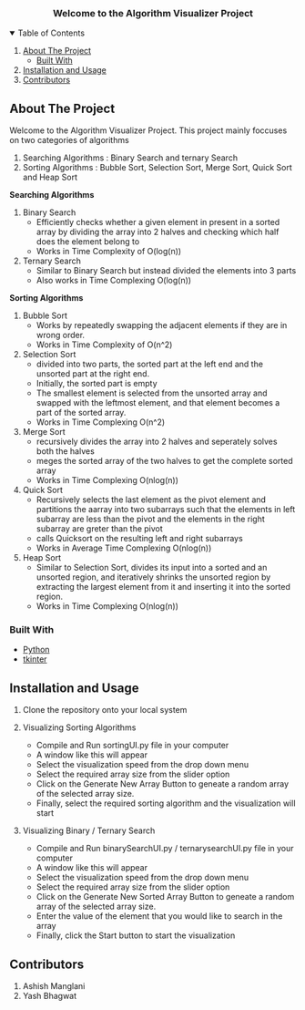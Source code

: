 <br />
<p align="center">
  <h3 align="center">Welcome to the Algorithm Visualizer Project</h3>
</p>

<!-- TABLE OF CONTENTS -->
<details open="open">
  <summary>Table of Contents</summary>
  <ol>
    <li>
      <a href="#about-the-project">About The Project</a>
      <ul>
        <li><a href="#built-with">Built With</a></li>
      </ul>
    </li>
    <li>
      <a href="#installation-and-usage">Installation and Usage</a>
    </li>
    <li><a href="#contributors">Contributors</a></li>
  </ol>
</details>



<!-- ABOUT THE PROJECT -->
## About The Project

Welcome to the Algorithm Visualizer Project.
This project mainly foccuses on two categories of algorithms
1. Searching Algorithms : Binary Search and ternary Search
2. Sorting Algorithms : Bubble Sort, Selection Sort, Merge Sort, Quick Sort and Heap Sort

**Searching Algorithms**
1. Binary Search 
    * Efficiently checks whether a given element in present in a sorted array by dividing the array into 2 halves and checking which half does the element belong to
    * Works in Time Complexity of O(log(n))
2. Ternary Search
    * Similar to Binary Search but instead divided the elements into 3 parts
    * Also works in Time Complexing O(log(n))

**Sorting Algorithms**
1. Bubble Sort 
    * Works by repeatedly swapping the adjacent elements if they are in wrong order.
    * Works in Time Complexity of O(n^2)
2. Selection Sort
    * divided into two parts, the sorted part at the left end and the unsorted part at the right end.
    * Initially, the sorted part is empty
    * The smallest element is selected from the unsorted array and swapped with the leftmost element, and that element becomes a part of the sorted array.
    * Works in Time Complexing O(n^2)
3. Merge Sort
    * recursively divides the array into 2 halves and seperately solves both the halves
    * meges the sorted array of the two halves to get the complete sorted array
    * Works in Time Complexing O(nlog(n))
4. Quick Sort
    * Recursively selects the last element as the pivot element and partitions the aarray into two subarrays such that the elements in left subarray are less than the pivot and the elements in the right subarray are greter than the pivot
    * calls Quicksort on the resulting left and right subarrays
    * Works in Average Time Complexing O(nlog(n))
5. Heap Sort
    * Similar to Selection Sort, divides its input into a sorted and an unsorted region, and iteratively shrinks the unsorted region by extracting the largest element from it and inserting it into the sorted region.
    * Works in Time Complexing O(nlog(n))

### Built With

* [Python](https://www.python.org/)
* [tkinter](https://docs.python.org/3/library/tkinter.html)


<!-- Installation and Usage -->
## Installation and Usage

1. Clone the repository onto your local system
2. Visualizing Sorting Algorithms
    * Compile and Run sortingUI.py file in your computer
    * A window like this will appear
    * Select the visualization speed from the drop down menu
    * Select the required array size from the slider option
    * Click on the Generate New Array Button to geneate a random array of the selected array size.
    * Finally, select the required sorting algorithm and the visualization will start
    
3. Visualizing Binary / Ternary Search
    * Compile and Run binarySearchUI.py / ternarysearchUI.py file in your computer
    * A window like this will appear
    * Select the visualization speed from the drop down menu
    * Select the required array size from the slider option
    * Click on the Generate New Sorted Array Button to geneate a random array of the selected array size.
    * Enter the value of the element that you would like to search in the array
    * Finally, click the Start button to start the visualization
    
<!-- Contributors -->
## Contributors

1. Ashish Manglani
2. Yash Bhagwat
